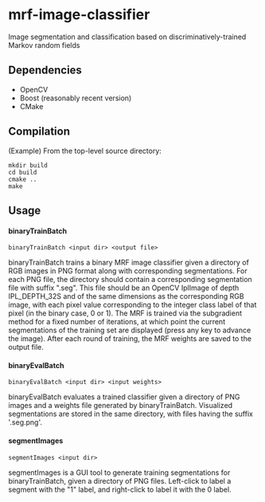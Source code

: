 mrf-image-classifier
====================

Image segmentation and classification based on discriminatively-trained Markov random fields

## Dependencies
* OpenCV
* Boost (reasonably recent version)
* CMake

## Compilation
(Example) From the top-level source directory:
```
mkdir build
cd build
cmake ..
make
```

## Usage

#### binaryTrainBatch
```
binaryTrainBatch <input dir> <output file> 
```
binaryTrainBatch trains a binary MRF image classifier given a directory of RGB images in PNG format along with corresponding segmentations.
For each PNG file, the directory should contain a corresponding segmentation file with suffix ".seg".
This file should be an OpenCV IplImage of depth IPL_DEPTH_32S and of the same dimensions as the corresponding 
RGB image, with each pixel value corresponding to the integer class label of that pixel (in the binary case, 0 or 1).
The MRF is trained via the subgradient method for a fixed number of iterations, at which point the current
segmentations of the training set are displayed (press any key to advance the image).  After each round of training,
the MRF weights are saved to the output file.

#### binaryEvalBatch
```
binaryEvalBatch <input dir> <input weights>
```
binaryEvalBatch evaluates a trained classifier given a directory of PNG images and a weights file generated by binaryTrainBatch.
Visualized segmentations are stored in the same directory, with files having the suffix '.seg.png'.

#### segmentImages
```
segmentImages <input dir> 
```
segmentImages is a GUI tool to generate training segmentations for binaryTrainBatch, given a directory of PNG files.  Left-click to label a segment with the "1" label, and right-click to label it with the 0 label.
